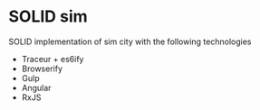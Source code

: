 # SOLID sim

SOLID implementation of sim city with the following technologies
* Traceur + es6ify
* Browserify
* Gulp
* Angular
* RxJS
